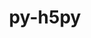 ---
title: "py-h5py"
layout: cache
categories: [package, v0.22.1]
meta: {"versions": ["3.11.0"], "compilers": ["apple-clang@=15.0.0", "cce@=15.0.1", "gcc@=11.1.0", "gcc@=11.4.0", "gcc@=9.4.0", "oneapi@=2024.0.0"], "oss": ["rhel8", "ubuntu20.04", "ubuntu22.04", "ventura"], "platforms": ["darwin", "linux"], "targets": ["aarch64", "neoverse_v1", "neoverse_v2", "ppc64le", "x86_64_v3", "zen4"], "stacks": ["data-vis-sdk", "e4s", "e4s-cray-rhel", "e4s-neoverse-v2", "e4s-neoverse_v1", "e4s-oneapi", "e4s-power", "ml-darwin-aarch64-mps", "ml-linux-x86_64-cpu", "ml-linux-x86_64-cuda", "root"], "num_specs": 27, "num_specs_by_stack": {"ml-darwin-aarch64-mps": 1, "root": 27, "e4s-cray-rhel": 2, "e4s-power": 2, "data-vis-sdk": 2, "e4s-neoverse_v1": 4, "e4s-neoverse-v2": 4, "e4s": 4, "ml-linux-x86_64-cuda": 4, "ml-linux-x86_64-cpu": 4, "e4s-oneapi": 2}}
spec_details: [{"hash": "ne7mihegwwvr5332bvbvisg7p6igykiv", "compiler": "apple-clang@=15.0.0", "versions": ["3.11.0"], "os": "ventura", "platform": "darwin", "target": "aarch64", "variants": ["build_system=python_pip", "+mpi"], "stacks": ["ml-darwin-aarch64-mps", "root"], "size": "-", "tarball": "https://binaries.spack.io/v0.22.1/build_cache/darwin-ventura-aarch64/apple-clang-15.0.0/py-h5py-3.11.0/darwin-ventura-aarch64-apple-clang-15.0.0-py-h5py-3.11.0-ne7mihegwwvr5332bvbvisg7p6igykiv.spack"}, {"hash": "x3qcrg2redon3dzwdis6b7kdlh6pa6oj", "compiler": "cce@=15.0.1", "versions": ["3.11.0"], "os": "rhel8", "platform": "linux", "target": "zen4", "variants": ["build_system=python_pip", "+mpi"], "stacks": ["e4s-cray-rhel", "root"], "size": "-", "tarball": "https://binaries.spack.io/v0.22.1/build_cache/linux-rhel8-zen4/cce-15.0.1/py-h5py-3.11.0/linux-rhel8-zen4-cce-15.0.1-py-h5py-3.11.0-x3qcrg2redon3dzwdis6b7kdlh6pa6oj.spack"}, {"hash": "he7ey2mskkkzfkp7t5v2p6jkezw25hds", "compiler": "cce@=15.0.1", "versions": ["3.11.0"], "os": "rhel8", "platform": "linux", "target": "zen4", "variants": ["build_system=python_pip", "~mpi"], "stacks": ["e4s-cray-rhel", "root"], "size": "-", "tarball": "https://binaries.spack.io/v0.22.1/build_cache/linux-rhel8-zen4/cce-15.0.1/py-h5py-3.11.0/linux-rhel8-zen4-cce-15.0.1-py-h5py-3.11.0-he7ey2mskkkzfkp7t5v2p6jkezw25hds.spack"}, {"hash": "taawcubf4jtzdltna2cwhnhyd44dvclq", "compiler": "gcc@=9.4.0", "versions": ["3.11.0"], "os": "ubuntu20.04", "platform": "linux", "target": "ppc64le", "variants": ["build_system=python_pip", "+mpi"], "stacks": ["e4s-power", "root"], "size": "-", "tarball": "https://binaries.spack.io/v0.22.1/build_cache/linux-ubuntu20.04-ppc64le/gcc-9.4.0/py-h5py-3.11.0/linux-ubuntu20.04-ppc64le-gcc-9.4.0-py-h5py-3.11.0-taawcubf4jtzdltna2cwhnhyd44dvclq.spack"}, {"hash": "vewhxe36ssc6lwda2sc5j3a7ih36qzwj", "compiler": "gcc@=9.4.0", "versions": ["3.11.0"], "os": "ubuntu20.04", "platform": "linux", "target": "ppc64le", "variants": ["build_system=python_pip", "+mpi"], "stacks": ["e4s-power", "root"], "size": "-", "tarball": "https://binaries.spack.io/v0.22.1/build_cache/linux-ubuntu20.04-ppc64le/gcc-9.4.0/py-h5py-3.11.0/linux-ubuntu20.04-ppc64le-gcc-9.4.0-py-h5py-3.11.0-vewhxe36ssc6lwda2sc5j3a7ih36qzwj.spack"}, {"hash": "tlupzkcjvyqpjkyh5wzvdysl2vozq4mj", "compiler": "gcc@=11.1.0", "versions": ["3.11.0"], "os": "ubuntu20.04", "platform": "linux", "target": "x86_64_v3", "variants": ["build_system=python_pip", "+mpi"], "stacks": ["root", "data-vis-sdk"], "size": "-", "tarball": "https://binaries.spack.io/v0.22.1/build_cache/linux-ubuntu20.04-x86_64_v3/gcc-11.1.0/py-h5py-3.11.0/linux-ubuntu20.04-x86_64_v3-gcc-11.1.0-py-h5py-3.11.0-tlupzkcjvyqpjkyh5wzvdysl2vozq4mj.spack"}, {"hash": "ua6ro5e7zcmk7njmg5id3zyhentboe2x", "compiler": "gcc@=11.1.0", "versions": ["3.11.0"], "os": "ubuntu20.04", "platform": "linux", "target": "x86_64_v3", "variants": ["build_system=python_pip", "+mpi"], "stacks": ["root", "data-vis-sdk"], "size": "-", "tarball": "https://binaries.spack.io/v0.22.1/build_cache/linux-ubuntu20.04-x86_64_v3/gcc-11.1.0/py-h5py-3.11.0/linux-ubuntu20.04-x86_64_v3-gcc-11.1.0-py-h5py-3.11.0-ua6ro5e7zcmk7njmg5id3zyhentboe2x.spack"}, {"hash": "m7aeffhnxtkhu2xbl3s2cum7q55gwdeu", "compiler": "gcc@=11.4.0", "versions": ["3.11.0"], "os": "ubuntu22.04", "platform": "linux", "target": "neoverse_v1", "variants": ["build_system=python_pip", "+mpi"], "stacks": ["e4s-neoverse_v1", "root"], "size": "-", "tarball": "https://binaries.spack.io/v0.22.1/build_cache/linux-ubuntu22.04-neoverse_v1/gcc-11.4.0/py-h5py-3.11.0/linux-ubuntu22.04-neoverse_v1-gcc-11.4.0-py-h5py-3.11.0-m7aeffhnxtkhu2xbl3s2cum7q55gwdeu.spack"}, {"hash": "xconc3pgwwtxcupg2v5yp3vm46e6kt4w", "compiler": "gcc@=11.4.0", "versions": ["3.11.0"], "os": "ubuntu22.04", "platform": "linux", "target": "neoverse_v1", "variants": ["build_system=python_pip", "+mpi"], "stacks": ["e4s-neoverse_v1", "root"], "size": "-", "tarball": "https://binaries.spack.io/v0.22.1/build_cache/linux-ubuntu22.04-neoverse_v1/gcc-11.4.0/py-h5py-3.11.0/linux-ubuntu22.04-neoverse_v1-gcc-11.4.0-py-h5py-3.11.0-xconc3pgwwtxcupg2v5yp3vm46e6kt4w.spack"}, {"hash": "5xpkb4sckrbfawtnq23pqmaqyty2xmry", "compiler": "gcc@=11.4.0", "versions": ["3.11.0"], "os": "ubuntu22.04", "platform": "linux", "target": "neoverse_v1", "variants": ["build_system=python_pip", "+mpi"], "stacks": ["e4s-neoverse_v1", "root"], "size": "-", "tarball": "https://binaries.spack.io/v0.22.1/build_cache/linux-ubuntu22.04-neoverse_v1/gcc-11.4.0/py-h5py-3.11.0/linux-ubuntu22.04-neoverse_v1-gcc-11.4.0-py-h5py-3.11.0-5xpkb4sckrbfawtnq23pqmaqyty2xmry.spack"}, {"hash": "xsifegzxeg2wzuuorl52nhtlmiw47qcl", "compiler": "gcc@=11.4.0", "versions": ["3.11.0"], "os": "ubuntu22.04", "platform": "linux", "target": "neoverse_v1", "variants": ["build_system=python_pip", "+mpi"], "stacks": ["e4s-neoverse_v1", "root"], "size": "-", "tarball": "https://binaries.spack.io/v0.22.1/build_cache/linux-ubuntu22.04-neoverse_v1/gcc-11.4.0/py-h5py-3.11.0/linux-ubuntu22.04-neoverse_v1-gcc-11.4.0-py-h5py-3.11.0-xsifegzxeg2wzuuorl52nhtlmiw47qcl.spack"}, {"hash": "6whbn26fao5vmxjqjlzjgjgx6cs3vzqv", "compiler": "gcc@=11.4.0", "versions": ["3.11.0"], "os": "ubuntu22.04", "platform": "linux", "target": "neoverse_v2", "variants": ["build_system=python_pip", "+mpi"], "stacks": ["root", "e4s-neoverse-v2"], "size": "-", "tarball": "https://binaries.spack.io/v0.22.1/build_cache/linux-ubuntu22.04-neoverse_v2/gcc-11.4.0/py-h5py-3.11.0/linux-ubuntu22.04-neoverse_v2-gcc-11.4.0-py-h5py-3.11.0-6whbn26fao5vmxjqjlzjgjgx6cs3vzqv.spack"}, {"hash": "pov4wpuwfffeoqfmaqsk46cu6tgoc562", "compiler": "gcc@=11.4.0", "versions": ["3.11.0"], "os": "ubuntu22.04", "platform": "linux", "target": "neoverse_v2", "variants": ["build_system=python_pip", "+mpi"], "stacks": ["root", "e4s-neoverse-v2"], "size": "-", "tarball": "https://binaries.spack.io/v0.22.1/build_cache/linux-ubuntu22.04-neoverse_v2/gcc-11.4.0/py-h5py-3.11.0/linux-ubuntu22.04-neoverse_v2-gcc-11.4.0-py-h5py-3.11.0-pov4wpuwfffeoqfmaqsk46cu6tgoc562.spack"}, {"hash": "syy4ragou5wse5jd7xr6jlxz4ng5ksbf", "compiler": "gcc@=11.4.0", "versions": ["3.11.0"], "os": "ubuntu22.04", "platform": "linux", "target": "neoverse_v2", "variants": ["build_system=python_pip", "+mpi"], "stacks": ["root", "e4s-neoverse-v2"], "size": "-", "tarball": "https://binaries.spack.io/v0.22.1/build_cache/linux-ubuntu22.04-neoverse_v2/gcc-11.4.0/py-h5py-3.11.0/linux-ubuntu22.04-neoverse_v2-gcc-11.4.0-py-h5py-3.11.0-syy4ragou5wse5jd7xr6jlxz4ng5ksbf.spack"}, {"hash": "ojtxc6jyqdu3jvvoq7ojyt23ygb2yhnu", "compiler": "gcc@=11.4.0", "versions": ["3.11.0"], "os": "ubuntu22.04", "platform": "linux", "target": "neoverse_v2", "variants": ["build_system=python_pip", "+mpi"], "stacks": ["root", "e4s-neoverse-v2"], "size": "-", "tarball": "https://binaries.spack.io/v0.22.1/build_cache/linux-ubuntu22.04-neoverse_v2/gcc-11.4.0/py-h5py-3.11.0/linux-ubuntu22.04-neoverse_v2-gcc-11.4.0-py-h5py-3.11.0-ojtxc6jyqdu3jvvoq7ojyt23ygb2yhnu.spack"}, {"hash": "gcb6ycnrwg55ta5uhmgdr7rjgmkrgjxg", "compiler": "gcc@=11.4.0", "versions": ["3.11.0"], "os": "ubuntu22.04", "platform": "linux", "target": "x86_64_v3", "variants": ["build_system=python_pip", "+mpi"], "stacks": ["e4s", "root"], "size": "-", "tarball": "https://binaries.spack.io/v0.22.1/build_cache/linux-ubuntu22.04-x86_64_v3/gcc-11.4.0/py-h5py-3.11.0/linux-ubuntu22.04-x86_64_v3-gcc-11.4.0-py-h5py-3.11.0-gcb6ycnrwg55ta5uhmgdr7rjgmkrgjxg.spack"}, {"hash": "tu5ewo2fx7x4kkhsx5jlqk24abhj7xbd", "compiler": "gcc@=11.4.0", "versions": ["3.11.0"], "os": "ubuntu22.04", "platform": "linux", "target": "x86_64_v3", "variants": ["build_system=python_pip", "+mpi"], "stacks": ["e4s", "root"], "size": "-", "tarball": "https://binaries.spack.io/v0.22.1/build_cache/linux-ubuntu22.04-x86_64_v3/gcc-11.4.0/py-h5py-3.11.0/linux-ubuntu22.04-x86_64_v3-gcc-11.4.0-py-h5py-3.11.0-tu5ewo2fx7x4kkhsx5jlqk24abhj7xbd.spack"}, {"hash": "nk2e2fdkvu3zi4zx35sqmgk3e7mktrmn", "compiler": "gcc@=11.4.0", "versions": ["3.11.0"], "os": "ubuntu22.04", "platform": "linux", "target": "x86_64_v3", "variants": ["build_system=python_pip", "+mpi"], "stacks": ["ml-linux-x86_64-cuda", "root"], "size": "-", "tarball": "https://binaries.spack.io/v0.22.1/build_cache/linux-ubuntu22.04-x86_64_v3/gcc-11.4.0/py-h5py-3.11.0/linux-ubuntu22.04-x86_64_v3-gcc-11.4.0-py-h5py-3.11.0-nk2e2fdkvu3zi4zx35sqmgk3e7mktrmn.spack"}, {"hash": "kvpocm3rwavs5nlgswxm7df6pta6sxc5", "compiler": "gcc@=11.4.0", "versions": ["3.11.0"], "os": "ubuntu22.04", "platform": "linux", "target": "x86_64_v3", "variants": ["build_system=python_pip", "+mpi"], "stacks": ["root", "ml-linux-x86_64-cpu"], "size": "-", "tarball": "https://binaries.spack.io/v0.22.1/build_cache/linux-ubuntu22.04-x86_64_v3/gcc-11.4.0/py-h5py-3.11.0/linux-ubuntu22.04-x86_64_v3-gcc-11.4.0-py-h5py-3.11.0-kvpocm3rwavs5nlgswxm7df6pta6sxc5.spack"}, {"hash": "xbq3g2ke5y6muoiwrtddabbygarsijtx", "compiler": "gcc@=11.4.0", "versions": ["3.11.0"], "os": "ubuntu22.04", "platform": "linux", "target": "x86_64_v3", "variants": ["build_system=python_pip", "+mpi"], "stacks": ["e4s", "root"], "size": "-", "tarball": "https://binaries.spack.io/v0.22.1/build_cache/linux-ubuntu22.04-x86_64_v3/gcc-11.4.0/py-h5py-3.11.0/linux-ubuntu22.04-x86_64_v3-gcc-11.4.0-py-h5py-3.11.0-xbq3g2ke5y6muoiwrtddabbygarsijtx.spack"}, {"hash": "3qq4pgek6ewpbjt5x3h6axfhlzmvafvn", "compiler": "gcc@=11.4.0", "versions": ["3.11.0"], "os": "ubuntu22.04", "platform": "linux", "target": "x86_64_v3", "variants": ["build_system=python_pip", "+mpi"], "stacks": ["root", "ml-linux-x86_64-cpu"], "size": "-", "tarball": "https://binaries.spack.io/v0.22.1/build_cache/linux-ubuntu22.04-x86_64_v3/gcc-11.4.0/py-h5py-3.11.0/linux-ubuntu22.04-x86_64_v3-gcc-11.4.0-py-h5py-3.11.0-3qq4pgek6ewpbjt5x3h6axfhlzmvafvn.spack"}, {"hash": "4p637uxs3xyz7qovledooo46624otwcj", "compiler": "gcc@=11.4.0", "versions": ["3.11.0"], "os": "ubuntu22.04", "platform": "linux", "target": "x86_64_v3", "variants": ["build_system=python_pip", "~mpi"], "stacks": ["ml-linux-x86_64-cuda", "root", "ml-linux-x86_64-cpu"], "size": "-", "tarball": "https://binaries.spack.io/v0.22.1/build_cache/linux-ubuntu22.04-x86_64_v3/gcc-11.4.0/py-h5py-3.11.0/linux-ubuntu22.04-x86_64_v3-gcc-11.4.0-py-h5py-3.11.0-4p637uxs3xyz7qovledooo46624otwcj.spack"}, {"hash": "uwbkscbv2xwhxwuyjxbiqlxpxxxvp5fh", "compiler": "gcc@=11.4.0", "versions": ["3.11.0"], "os": "ubuntu22.04", "platform": "linux", "target": "x86_64_v3", "variants": ["build_system=python_pip", "~mpi"], "stacks": ["ml-linux-x86_64-cuda", "root", "ml-linux-x86_64-cpu"], "size": "-", "tarball": "https://binaries.spack.io/v0.22.1/build_cache/linux-ubuntu22.04-x86_64_v3/gcc-11.4.0/py-h5py-3.11.0/linux-ubuntu22.04-x86_64_v3-gcc-11.4.0-py-h5py-3.11.0-uwbkscbv2xwhxwuyjxbiqlxpxxxvp5fh.spack"}, {"hash": "fuxsch2uiqhhrlr3vq66o7pqdbnczv3v", "compiler": "gcc@=11.4.0", "versions": ["3.11.0"], "os": "ubuntu22.04", "platform": "linux", "target": "x86_64_v3", "variants": ["build_system=python_pip", "+mpi"], "stacks": ["ml-linux-x86_64-cuda", "root"], "size": "-", "tarball": "https://binaries.spack.io/v0.22.1/build_cache/linux-ubuntu22.04-x86_64_v3/gcc-11.4.0/py-h5py-3.11.0/linux-ubuntu22.04-x86_64_v3-gcc-11.4.0-py-h5py-3.11.0-fuxsch2uiqhhrlr3vq66o7pqdbnczv3v.spack"}, {"hash": "vc75hojsmwqgchlzr37sau7ot2ryzzk7", "compiler": "gcc@=11.4.0", "versions": ["3.11.0"], "os": "ubuntu22.04", "platform": "linux", "target": "x86_64_v3", "variants": ["build_system=python_pip", "+mpi"], "stacks": ["e4s", "root"], "size": "-", "tarball": "https://binaries.spack.io/v0.22.1/build_cache/linux-ubuntu22.04-x86_64_v3/gcc-11.4.0/py-h5py-3.11.0/linux-ubuntu22.04-x86_64_v3-gcc-11.4.0-py-h5py-3.11.0-vc75hojsmwqgchlzr37sau7ot2ryzzk7.spack"}, {"hash": "qvhmug6vz7nwileupcogjon54w3rnv2m", "compiler": "oneapi@=2024.0.0", "versions": ["3.11.0"], "os": "ubuntu22.04", "platform": "linux", "target": "x86_64_v3", "variants": ["build_system=python_pip", "+mpi"], "stacks": ["root", "e4s-oneapi"], "size": "-", "tarball": "https://binaries.spack.io/v0.22.1/build_cache/linux-ubuntu22.04-x86_64_v3/oneapi-2024.0.0/py-h5py-3.11.0/linux-ubuntu22.04-x86_64_v3-oneapi-2024.0.0-py-h5py-3.11.0-qvhmug6vz7nwileupcogjon54w3rnv2m.spack"}, {"hash": "mox4io3igghbzomhjyd4zsc2usk4kops", "compiler": "oneapi@=2024.0.0", "versions": ["3.11.0"], "os": "ubuntu22.04", "platform": "linux", "target": "x86_64_v3", "variants": ["build_system=python_pip", "+mpi"], "stacks": ["root", "e4s-oneapi"], "size": "-", "tarball": "https://binaries.spack.io/v0.22.1/build_cache/linux-ubuntu22.04-x86_64_v3/oneapi-2024.0.0/py-h5py-3.11.0/linux-ubuntu22.04-x86_64_v3-oneapi-2024.0.0-py-h5py-3.11.0-mox4io3igghbzomhjyd4zsc2usk4kops.spack"}]
---